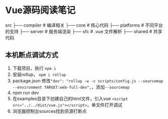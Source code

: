 # Vue源码阅读笔记

src
├── compiler        # 编译相关 
├── core            # 核心代码 
├── platforms       # 不同平台的支持
├── server          # 服务端渲染
├── sfc             # .vue 文件解析
├── shared          # 共享代码

## 本机断点调试方式

1. 下载项目，执行 `npm i`
2. 安装rollup， `npm i rollup`
3. package.json 修改`"dev": "rollup -w -c scripts/config.js --sourcemap --environment TARGET:web-full-dev",`，添加`--sourcemap`
4. npm run dev
5. 在examples目录下创建自己的html文件，引入vue `<script src="../../dist/vue.js"></script>`，单文件打开调试
6. 浏览器控制台sources找到资源打断点